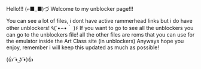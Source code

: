 Hello!!! (⌐■_■)づ 
Welcome to my unblocker page!!!

You can see a lot of files, i dont have active rammerhead links but i do have other unblockers!  ٩(´•⌢•｀ )۶
If you want to go to see all the unblockers you can go to the unblockers file!
all the other files are roms that you can use for the emulator inside the Art Class site (in unblockers)
Anyways hope you enjoy, remember i will keep this updated as much as possible!

(👍 ͡• ͜ʖ ͡•)👍
